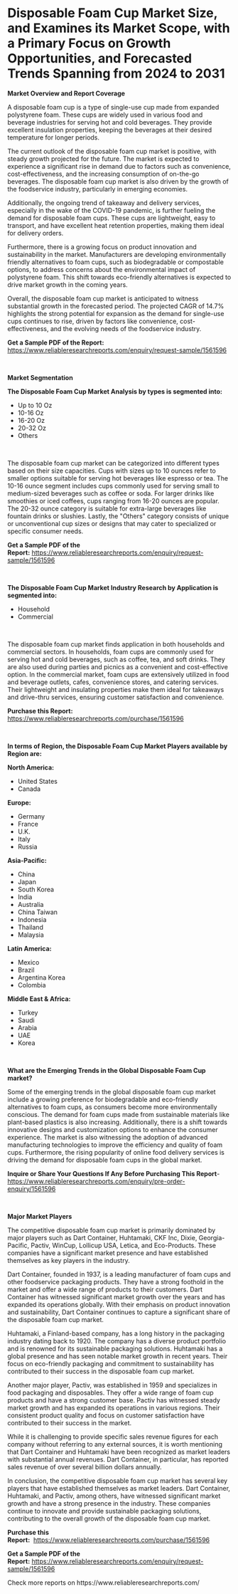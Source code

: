 <p><h1>Disposable Foam Cup Market Size, and Examines its Market Scope, with a Primary Focus on Growth Opportunities, and Forecasted Trends Spanning from 2024 to 2031</h1></p><p><strong>Market Overview and Report Coverage</strong></p>
<p><p>A disposable foam cup is a type of single-use cup made from expanded polystyrene foam. These cups are widely used in various food and beverage industries for serving hot and cold beverages. They provide excellent insulation properties, keeping the beverages at their desired temperature for longer periods.</p><p>The current outlook of the disposable foam cup market is positive, with steady growth projected for the future. The market is expected to experience a significant rise in demand due to factors such as convenience, cost-effectiveness, and the increasing consumption of on-the-go beverages. The disposable foam cup market is also driven by the growth of the foodservice industry, particularly in emerging economies.</p><p>Additionally, the ongoing trend of takeaway and delivery services, especially in the wake of the COVID-19 pandemic, is further fueling the demand for disposable foam cups. These cups are lightweight, easy to transport, and have excellent heat retention properties, making them ideal for delivery orders.</p><p>Furthermore, there is a growing focus on product innovation and sustainability in the market. Manufacturers are developing environmentally friendly alternatives to foam cups, such as biodegradable or compostable options, to address concerns about the environmental impact of polystyrene foam. This shift towards eco-friendly alternatives is expected to drive market growth in the coming years.</p><p>Overall, the disposable foam cup market is anticipated to witness substantial growth in the forecasted period. The projected CAGR of 14.7% highlights the strong potential for expansion as the demand for single-use cups continues to rise, driven by factors like convenience, cost-effectiveness, and the evolving needs of the foodservice industry.</p></p>
<p><strong>Get a Sample PDF of the Report:</strong> <a href="https://www.reliableresearchreports.com/enquiry/request-sample/1561596">https://www.reliableresearchreports.com/enquiry/request-sample/1561596</a></p>
<p>&nbsp;</p>
<p><strong>Market Segmentation</strong></p>
<p><strong>The Disposable Foam Cup Market Analysis by types is segmented into:</strong></p>
<p><ul><li>Up to 10 Oz</li><li>10-16 Oz</li><li>16-20 Oz</li><li>20-32 Oz</li><li>Others</li></ul></p>
<p>&nbsp;</p>
<p><p>The disposable foam cup market can be categorized into different types based on their size capacities. Cups with sizes up to 10 ounces refer to smaller options suitable for serving hot beverages like espresso or tea. The 10-16 ounce segment includes cups commonly used for serving small to medium-sized beverages such as coffee or soda. For larger drinks like smoothies or iced coffees, cups ranging from 16-20 ounces are popular. The 20-32 ounce category is suitable for extra-large beverages like fountain drinks or slushies. Lastly, the "Others" category consists of unique or unconventional cup sizes or designs that may cater to specialized or specific consumer needs.</p></p>
<p><strong>Get a Sample PDF of the Report:</strong>&nbsp;<a href="https://www.reliableresearchreports.com/enquiry/request-sample/1561596">https://www.reliableresearchreports.com/enquiry/request-sample/1561596</a></p>
<p>&nbsp;</p>
<p><strong>The Disposable Foam Cup Market Industry Research by Application is segmented into:</strong></p>
<p><ul><li>Household</li><li>Commercial</li></ul></p>
<p>&nbsp;</p>
<p><p>The disposable foam cup market finds application in both households and commercial sectors. In households, foam cups are commonly used for serving hot and cold beverages, such as coffee, tea, and soft drinks. They are also used during parties and picnics as a convenient and cost-effective option. In the commercial market, foam cups are extensively utilized in food and beverage outlets, cafes, convenience stores, and catering services. Their lightweight and insulating properties make them ideal for takeaways and drive-thru services, ensuring customer satisfaction and convenience.</p></p>
<p><strong>Purchase this Report:</strong>&nbsp; <a href="https://www.reliableresearchreports.com/purchase/1561596">https://www.reliableresearchreports.com/purchase/1561596</a></p>
<p>&nbsp;</p>
<p><strong>In terms of Region, the Disposable Foam Cup Market Players available by Region are:</strong></p>
<p>
    <p> <strong> North America: </strong>
        <ul>
            <li>United States</li>
            <li>Canada</li>
        </ul>
        </p> 
    <p> <strong> Europe: </strong>
        <ul>
            <li>Germany</li>
            <li>France</li>
            <li>U.K.</li>
            <li>Italy</li>
            <li>Russia</li>
        </ul>
        </p> 
    <p> <strong> Asia-Pacific: </strong>
        <ul>
            <li>China</li>
            <li>Japan</li>
            <li>South Korea</li>
            <li>India</li>
            <li>Australia</li>
            <li>China Taiwan</li>
            <li>Indonesia</li>
            <li>Thailand</li>
            <li>Malaysia</li>
        </ul>
        </p> 
    <p> <strong> Latin America: </strong>
        <ul>
            <li>Mexico</li>
            <li>Brazil</li>
            <li>Argentina Korea</li>
            <li>Colombia</li>
        </ul>
        </p> 
    <p> <strong> Middle East & Africa: </strong>
        <ul>
            <li>Turkey</li>
            <li>Saudi</li>
            <li>Arabia</li>
            <li>UAE</li>
            <li>Korea</li>
        </ul>
    </p>
    </p>
<p>&nbsp;</p>
<p><strong>What are the Emerging Trends in the Global Disposable Foam Cup market?</strong></p>
<p><p>Some of the emerging trends in the global disposable foam cup market include a growing preference for biodegradable and eco-friendly alternatives to foam cups, as consumers become more environmentally conscious. The demand for foam cups made from sustainable materials like plant-based plastics is also increasing. Additionally, there is a shift towards innovative designs and customization options to enhance the consumer experience. The market is also witnessing the adoption of advanced manufacturing technologies to improve the efficiency and quality of foam cups. Furthermore, the rising popularity of online food delivery services is driving the demand for disposable foam cups in the global market.</p></p>
<p><strong>Inquire or Share Your Questions If Any Before Purchasing This Report</strong>- <a href="https://www.reliableresearchreports.com/enquiry/pre-order-enquiry/1561596">https://www.reliableresearchreports.com/enquiry/pre-order-enquiry/1561596</a></p>
<p>&nbsp;</p>
<p><strong>Major Market Players</strong></p>
<p><p>The competitive disposable foam cup market is primarily dominated by major players such as Dart Container, Huhtamaki, CKF Inc, Dixie, Georgia-Pacific, Pactiv, WinCup, Lollicup USA, Letica, and Eco-Products. These companies have a significant market presence and have established themselves as key players in the industry.</p><p>Dart Container, founded in 1937, is a leading manufacturer of foam cups and other foodservice packaging products. They have a strong foothold in the market and offer a wide range of products to their customers. Dart Container has witnessed significant market growth over the years and has expanded its operations globally. With their emphasis on product innovation and sustainability, Dart Container continues to capture a significant share of the disposable foam cup market.</p><p>Huhtamaki, a Finland-based company, has a long history in the packaging industry dating back to 1920. The company has a diverse product portfolio and is renowned for its sustainable packaging solutions. Huhtamaki has a global presence and has seen notable market growth in recent years. Their focus on eco-friendly packaging and commitment to sustainability has contributed to their success in the disposable foam cup market.</p><p>Another major player, Pactiv, was established in 1959 and specializes in food packaging and disposables. They offer a wide range of foam cup products and have a strong customer base. Pactiv has witnessed steady market growth and has expanded its operations in various regions. Their consistent product quality and focus on customer satisfaction have contributed to their success in the market.</p><p>While it is challenging to provide specific sales revenue figures for each company without referring to any external sources, it is worth mentioning that Dart Container and Huhtamaki have been recognized as market leaders with substantial annual revenues. Dart Container, in particular, has reported sales revenue of over several billion dollars annually.</p><p>In conclusion, the competitive disposable foam cup market has several key players that have established themselves as market leaders. Dart Container, Huhtamaki, and Pactiv, among others, have witnessed significant market growth and have a strong presence in the industry. These companies continue to innovate and provide sustainable packaging solutions, contributing to the overall growth of the disposable foam cup market.</p></p>
<p><strong>Purchase this Report:</strong>&nbsp;&nbsp;<a href="https://www.reliableresearchreports.com/purchase/1561596">https://www.reliableresearchreports.com/purchase/1561596</a></p>
<p></p>
<p><strong>Get a Sample PDF of the Report:</strong>&nbsp;<a href="https://www.reliableresearchreports.com/enquiry/request-sample/1561596">https://www.reliableresearchreports.com/enquiry/request-sample/1561596</a></p>
<p>Check more reports on https://www.reliableresearchreports.com/</p>